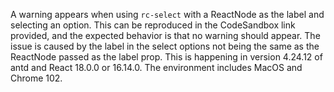 A warning appears when using `rc-select` with a ReactNode as the label and selecting an option. This can be reproduced in the CodeSandbox link provided, and the expected behavior is that no warning should appear. The issue is caused by the label in the select options not being the same as the ReactNode passed as the label prop. This is happening in version 4.24.12 of antd and React 18.0.0 or 16.14.0. The environment includes MacOS and Chrome 102.
